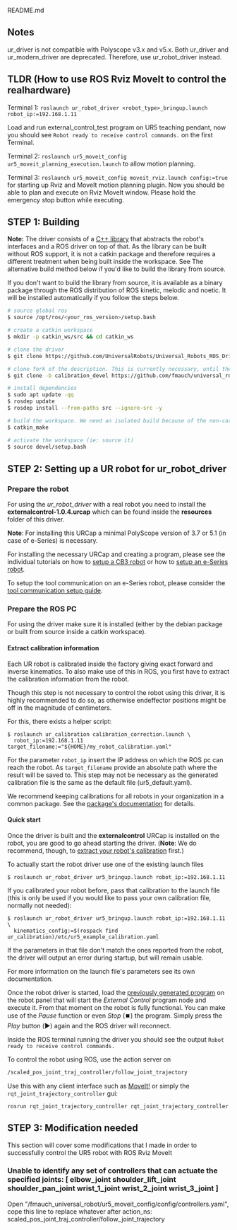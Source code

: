 README.md

## Notes

ur_driver is not compatible with Polyscope v3.x and v5.x. Both ur_driver and ur_modern_driver are deprecated. Therefore, use ur_robot_driver instead.

## TLDR (How to use ROS Rviz MoveIt to control the realhardware)
Terminal 1: `roslaunch ur_robot_driver <robot_type>_bringup.launch robot_ip:=192.168.1.11`

Load and run external_control_test program on UR5 teaching pendant, now you should see `Robot ready to receive control commands.` on the first Terminal.

Terminal 2: `roslaunch ur5_moveit_config ur5_moveit_planning_execution.launch` to allow motion planning.

Terminal 3: `roslaunch ur5_moveit_config moveit_rviz.launch config:=true` for starting up Rviz and MoveIt motion planning plugin. Now you should be able to plan and execute on Rviz MoveIt window. Please hold the emergency stop button while executing. 

## STEP 1: Building

**Note:** The driver consists of a [C++
library](https://github.com/UniversalRobots/Universal_Robots_Client_Library) that abstracts the
robot's interfaces and a ROS driver on top of that. As the library can be built without ROS support,
it is not a catkin package and therefore requires a different treatment when being built inside the
workspace. See The alternative build method below if you'd like to build the library from source.

If you don't want to build the library from source, it is available as a binary package through the
ROS distribution of ROS kinetic, melodic and noetic. It will be installed automatically if you
follow the steps below. 

```bash
# source global ros
$ source /opt/ros/<your_ros_version>/setup.bash

# create a catkin workspace
$ mkdir -p catkin_ws/src && cd catkin_ws

# clone the driver
$ git clone https://github.com/UniversalRobots/Universal_Robots_ROS_Driver.git src/Universal_Robots_ROS_Driver

# clone fork of the description. This is currently necessary, until the changes are merged upstream. This one is the same with ros-industial/universal_robot repo
$ git clone -b calibration_devel https://github.com/fmauch/universal_robot.git src/fmauch_universal_robot

# install dependencies
$ sudo apt update -qq
$ rosdep update
$ rosdep install --from-paths src --ignore-src -y

# build the workspace. We need an isolated build because of the non-catkin library package.
$ catkin_make

# activate the workspace (ie: source it)
$ source devel/setup.bash
```

## STEP 2: Setting up a UR robot for ur_robot_driver
### Prepare the robot
For using the *ur_robot_driver* with a real robot you need to install the
**externalcontrol-1.0.4.urcap** which can be found inside the **resources** folder of this driver.

**Note**: For installing this URCap a minimal PolyScope version of 3.7 or 5.1 (in case of e-Series) is
necessary.

For installing the necessary URCap and creating a program, please see the individual tutorials on
how to [setup a CB3 robot](ur_robot_driver/doc/install_urcap_cb3.md) or how to [setup an e-Series
robot](ur_robot_driver/doc/install_urcap_e_series.md).

To setup the tool communication on an e-Series robot, please consider the [tool communication setup
guide](ur_robot_driver/doc/setup_tool_communication.md).

### Prepare the ROS PC
For using the driver make sure it is installed (either by the debian package or built from source
inside a catkin workspace).

#### Extract calibration information
Each UR robot is calibrated inside the factory giving exact forward and inverse kinematics. To also
make use of this in ROS, you first have to extract the calibration information from the robot.

Though this step is not necessary to control the robot using this driver, it is highly recommended
to do so, as otherwise endeffector positions might be off in the magnitude of centimeters.


For this, there exists a helper script:

    $ roslaunch ur_calibration calibration_correction.launch \
      robot_ip:=192.168.1.11 target_filename:="${HOME}/my_robot_calibration.yaml"

For the parameter `robot_ip` insert the IP address on which the ROS pc can reach the robot. As
`target_filename` provide an absolute path where the result will be saved to. This step may not be necessary as the generated calibration file is the same as the default file (ur5_default.yaml).

We recommend keeping calibrations for all robots in your organization in a common package. See the
[package's documentation](ur_calibration/README.md) for details.

#### Quick start
Once the driver is built and the **externalcontrol** URCap is installed on the
robot, you are good to go ahead starting the driver. (**Note**: We do
recommend, though, to [extract your robot's
calibration](#extract-calibration-information) first.)

To actually start the robot driver use one of the existing launch files

    $ roslaunch ur_robot_driver ur5_bringup.launch robot_ip:=192.168.1.11


If you calibrated your robot before, pass that calibration to the launch file (this is only be used if you would like to pass your own calibration file, normally not needed):

    $ roslaunch ur_robot_driver ur5_bringup.launch robot_ip:=192.168.1.11 \
      kinematics_config:=$(rospack find ur_calibration)/etc/ur5_example_calibration.yaml

If the parameters in that file don't match the ones reported from the robot, the driver will output
an error during startup, but will remain usable.

For more information on the launch file's parameters see its own documentation.

Once the robot driver is started, load the [previously generated program](#prepare-the-robot) on the
robot panel that will start the *External Control* program node and execute it. From that moment on
the robot is fully functional. You can make use of the *Pause* function or even *Stop* (:stop_button:) the
program.  Simply press the *Play* button (:arrow_forward:) again and the ROS driver will reconnect.

Inside the ROS terminal running the driver you should see the output `Robot ready to receive control commands.`


To control the robot using ROS, use the action server on

```bash
/scaled_pos_joint_traj_controller/follow_joint_trajectory
```

Use this with any client interface such as [MoveIt!](https://moveit.ros.org/) or simply the
`rqt_joint_trajectory_controller` gui:

```
rosrun rqt_joint_trajectory_controller rqt_joint_trajectory_controller
```

## STEP 3: Modification needed

This section will cover some modifications that I made in order to successfully control the UR5 robot with ROS Rviz MoveIt

### Unable to identify any set of controllers that can actuate the specified joints: [ elbow_joint shoulder_lift_joint shoulder_pan_joint wrist_1_joint wrist_2_joint wrist_3_joint ]
Open "/fmauch_universal_robot/ur5_moveit_config/config/controllers.yaml", cope this line to replace whatever after action_ns: scaled_pos_joint_traj_controller/follow_joint_trajectory


